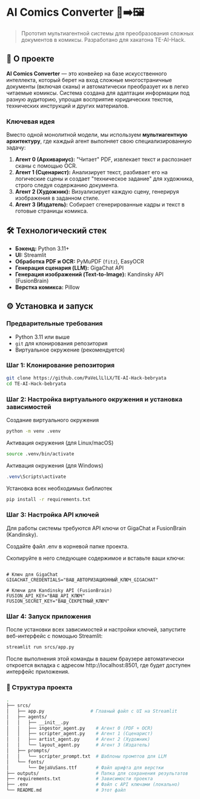 # AI Comics Converter 📜➡️🖼️

> Прототип мультиагентной системы для преобразования сложных документов в комиксы. Разработано для хакатона TE-AI-Hack.

## 🚀 О проекте

**AI Comics Converter** — это конвейер на базе искусственного интеллекта, который берет на вход сложные многостраничные документы (включая сканы) и автоматически преобразует их в легко читаемые комиксы. Система создана для адаптации информации под разную аудиторию, упрощая восприятие юридических текстов, технических инструкций и других материалов.

### Ключевая идея

Вместо одной монолитной модели, мы используем **мультиагентную архитектуру**, где каждый агент выполняет свою специализированную задачу:

1.  **Агент 0 (Архивариус):** "Читает" PDF, извлекает текст и распознает сканы с помощью OCR.
2.  **Агент 1 (Сценарист):** Анализирует текст, разбивает его на логические сцены и создает "техническое задание" для художника, строго следуя содержанию документа.
3.  **Агент 2 (Художник):** Визуализирует каждую сцену, генерируя изображения в заданном стиле.
4.  **Агент 3 (Издатель):** Собирает сгенерированные кадры и текст в готовые страницы комикса.

## 🛠️ Технологический стек

-   **Бэкенд:** Python 3.11+
-   **UI:** Streamlit
-   **Обработка PDF и OCR:** PyMuPDF (`fitz`), EasyOCR
-   **Генерация сценария (LLM):** GigaChat API
-   **Генерация изображений (Text-to-Image):** Kandinsky API (FusionBrain)
-   **Верстка комикса:** Pillow

## ⚙️ Установка и запуск

### Предварительные требования

-   Python 3.11 или выше
-   `git` для клонирования репозитория
-   Виртуальное окружение (рекомендуется)

### Шаг 1: Клонирование репозитория

```bash
git clone https://github.com/PaVeLlLlLX/TE-AI-Hack-bebryata
cd TE-AI-Hack-bebryata
```

### Шаг 2: Настройка виртуального окружения и установка зависимостей

Создание виртуального окружения
```bash
python -m venv .venv
```

Активация окружения (для Linux/macOS)
```bash
source .venv/bin/activate
```
Активация окружения (для Windows)
```powershell
.venv\Scripts\activate
```
Установка всех необходимых библиотек
```bash
pip install -r requirements.txt
```
### Шаг 3: Настройка API ключей

Для работы системы требуются API ключи от GigaChat и FusionBrain (Kandinsky).

Создайте файл .env в корневой папке проекта.

Скопируйте в него следующее содержимое и вставьте ваши ключи:

```.env

# Ключ для GigaChat
GIGACHAT_CREDENTIALS="ВАШ_АВТОРИЗАЦИОННЫЙ_КЛЮЧ_GIGACHAT"

# Ключи для Kandinsky API (FusionBrain)
FUSION_API_KEY="ВАШ_API_КЛЮЧ"
FUSION_SECRET_KEY="ВАШ_СЕКРЕТНЫЙ_КЛЮЧ"
```
### Шаг 4: Запуск приложения

После установки всех зависимостей и настройки ключей, запустите веб-интерфейс с помощью Streamlit:

```bash
streamlit run srcs/app.py
```

После выполнения этой команды в вашем браузере автоматически откроется вкладка с адресом http://localhost:8501, где будет доступен интерфейс приложения.

### 📁 Структура проекта
```bash
.
├── srcs/
│   ├── app.py                 # Главный файл с UI на Streamlit
│   ├── agents/
│   │   ├── __init__.py
│   │   ├── ingestor_agent.py    # Агент 0 (PDF + OCR)
│   │   ├── scripter_agent.py    # Агент 1 (Сценарист)
│   │   ├── artist_agent.py      # Агент 2 (Художник)
│   │   └── layout_agent.py      # Агент 3 (Издатель)
│   ├── prompts/
│   │   └── scripter_prompt.txt  # Шаблоны промптов для LLM
│   └── fonts/
│       └── DejaVuSans.ttf       # Файл шрифта для верстки
├── outputs/                     # Папка для сохранения результатов
├── requirements.txt             # Зависимости проекта
├── .env                         # Файл с API ключами (локально)
└── README.md                    # Этот файл
```